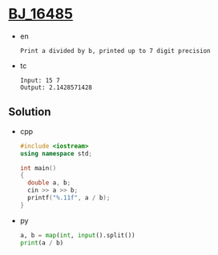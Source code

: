 # [BJ_16485](https://acmicpc.net/problem/16485)

* en

  ```en
  Print a divided by b, printed up to 7 digit precision
  ```

* tc

  ```tc
  Input: 15 7
  Output: 2.1428571428
  ```

## Solution

* cpp

  ```cpp
  #include <iostream>
  using namespace std;

  int main()
  {
    double a, b;
    cin >> a >> b;
    printf("%.11f", a / b);
  }
  ```

* py

  ```py
  a, b = map(int, input().split())
  print(a / b)
  ```
